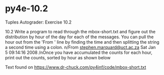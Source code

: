 # py4e-10.2
Tuples Autograder: Exercise 10.2

10.2 Write a program to read through the mbox-short.txt and figure out the distribution by hour of the day for each of the messages. You can pull the hour out from the 'From ' line by finding the time and then splitting the string a second time using a colon.
n/From stephen.marquard@uct.ac.za Sat Jan  5 09:14:16 2008
/nOnce you have accumulated the counts for each hour, print out the counts, sorted by hour as shown below

Text found on https://www.dr-chuck.com/py4inf/code/mbox-short.txt 
